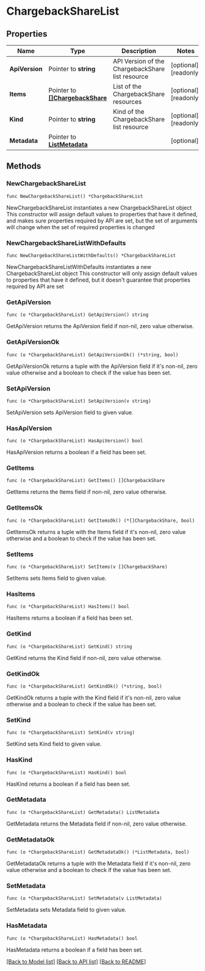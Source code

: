 # ChargebackShareList

## Properties

Name | Type | Description | Notes
------------ | ------------- | ------------- | -------------
**ApiVersion** | Pointer to **string** | API Version of the ChargebackShare list resource | [optional] [readonly] 
**Items** | Pointer to [**[]ChargebackShare**](ChargebackShare.md) | List of the ChargebackShare resources | [optional] [readonly] 
**Kind** | Pointer to **string** | Kind of the ChargebackShare list resource | [optional] [readonly] 
**Metadata** | Pointer to [**ListMetadata**](ListMetadata.md) |  | [optional] 

## Methods

### NewChargebackShareList

`func NewChargebackShareList() *ChargebackShareList`

NewChargebackShareList instantiates a new ChargebackShareList object
This constructor will assign default values to properties that have it defined,
and makes sure properties required by API are set, but the set of arguments
will change when the set of required properties is changed

### NewChargebackShareListWithDefaults

`func NewChargebackShareListWithDefaults() *ChargebackShareList`

NewChargebackShareListWithDefaults instantiates a new ChargebackShareList object
This constructor will only assign default values to properties that have it defined,
but it doesn't guarantee that properties required by API are set

### GetApiVersion

`func (o *ChargebackShareList) GetApiVersion() string`

GetApiVersion returns the ApiVersion field if non-nil, zero value otherwise.

### GetApiVersionOk

`func (o *ChargebackShareList) GetApiVersionOk() (*string, bool)`

GetApiVersionOk returns a tuple with the ApiVersion field if it's non-nil, zero value otherwise
and a boolean to check if the value has been set.

### SetApiVersion

`func (o *ChargebackShareList) SetApiVersion(v string)`

SetApiVersion sets ApiVersion field to given value.

### HasApiVersion

`func (o *ChargebackShareList) HasApiVersion() bool`

HasApiVersion returns a boolean if a field has been set.

### GetItems

`func (o *ChargebackShareList) GetItems() []ChargebackShare`

GetItems returns the Items field if non-nil, zero value otherwise.

### GetItemsOk

`func (o *ChargebackShareList) GetItemsOk() (*[]ChargebackShare, bool)`

GetItemsOk returns a tuple with the Items field if it's non-nil, zero value otherwise
and a boolean to check if the value has been set.

### SetItems

`func (o *ChargebackShareList) SetItems(v []ChargebackShare)`

SetItems sets Items field to given value.

### HasItems

`func (o *ChargebackShareList) HasItems() bool`

HasItems returns a boolean if a field has been set.

### GetKind

`func (o *ChargebackShareList) GetKind() string`

GetKind returns the Kind field if non-nil, zero value otherwise.

### GetKindOk

`func (o *ChargebackShareList) GetKindOk() (*string, bool)`

GetKindOk returns a tuple with the Kind field if it's non-nil, zero value otherwise
and a boolean to check if the value has been set.

### SetKind

`func (o *ChargebackShareList) SetKind(v string)`

SetKind sets Kind field to given value.

### HasKind

`func (o *ChargebackShareList) HasKind() bool`

HasKind returns a boolean if a field has been set.

### GetMetadata

`func (o *ChargebackShareList) GetMetadata() ListMetadata`

GetMetadata returns the Metadata field if non-nil, zero value otherwise.

### GetMetadataOk

`func (o *ChargebackShareList) GetMetadataOk() (*ListMetadata, bool)`

GetMetadataOk returns a tuple with the Metadata field if it's non-nil, zero value otherwise
and a boolean to check if the value has been set.

### SetMetadata

`func (o *ChargebackShareList) SetMetadata(v ListMetadata)`

SetMetadata sets Metadata field to given value.

### HasMetadata

`func (o *ChargebackShareList) HasMetadata() bool`

HasMetadata returns a boolean if a field has been set.


[[Back to Model list]](../README.md#documentation-for-models) [[Back to API list]](../README.md#documentation-for-api-endpoints) [[Back to README]](../README.md)


